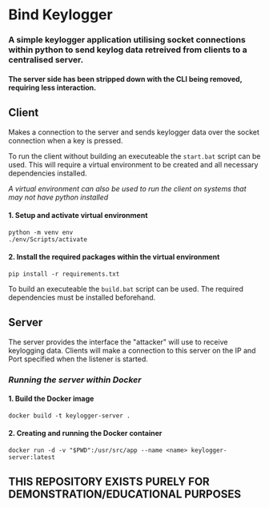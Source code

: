 # Bind Keylogger
### A simple keylogger application utilising socket connections within python to send keylog data retreived from clients to a centralised server.

#### The server side has been stripped down with the CLI being removed, requiring less interaction.

## **Client**
Makes a connection to the server and sends keylogger data over the socket connection when a key is pressed. 

To run the client without building an executeable the `start.bat` script can be used. This will require a virtual environment to be created and all necessary dependencies installed.

*A virtual environment can also be used to run the client on systems that may not have python installed*

#### 1. Setup and activate virtual environment
```console
python -m venv env
./env/Scripts/activate
```
#### 2. Install the required packages within the virtual environment
```console
pip install -r requirements.txt
```

To build an executeable the `build.bat` script can be used. The required dependencies must be installed beforehand.

## **Server**
The server provides the interface the "attacker" will use to receive keylogging data. Clients will make a connection to this server on the IP and Port specified when the listener is started.


### ***Running the server within Docker***

#### 1. Build the Docker image
```console
docker build -t keylogger-server .
```

#### 2. Creating and running the Docker container
```console
docker run -d -v "$PWD":/usr/src/app --name <name> keylogger-server:latest
```



##  **THIS REPOSITORY EXISTS PURELY FOR DEMONSTRATION/EDUCATIONAL PURPOSES**
